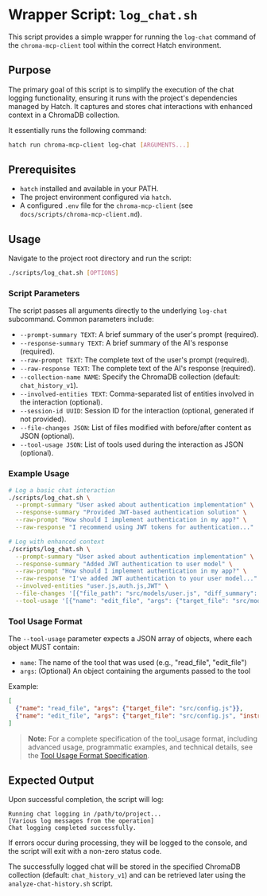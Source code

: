 # Wrapper Script: `log_chat.sh`

This script provides a simple wrapper for running the `log-chat` command of the `chroma-mcp-client` tool within the correct Hatch environment.

## Purpose

The primary goal of this script is to simplify the execution of the chat logging functionality, ensuring it runs with the project's dependencies managed by Hatch. It captures and stores chat interactions with enhanced context in a ChromaDB collection.

It essentially runs the following command:

```bash
hatch run chroma-mcp-client log-chat [ARGUMENTS...]
```

## Prerequisites

- `hatch` installed and available in your PATH.
- The project environment configured via `hatch`.
- A configured `.env` file for the `chroma-mcp-client` (see `docs/scripts/chroma-mcp-client.md`).

## Usage

Navigate to the project root directory and run the script:

```bash
./scripts/log_chat.sh [OPTIONS]
```

### Script Parameters

The script passes all arguments directly to the underlying `log-chat` subcommand. Common parameters include:

- `--prompt-summary TEXT`: A brief summary of the user's prompt (required).
- `--response-summary TEXT`: A brief summary of the AI's response (required).
- `--raw-prompt TEXT`: The complete text of the user's prompt (required).
- `--raw-response TEXT`: The complete text of the AI's response (required).
- `--collection-name NAME`: Specify the ChromaDB collection (default: `chat_history_v1`).
- `--involved-entities TEXT`: Comma-separated list of entities involved in the interaction (optional).
- `--session-id UUID`: Session ID for the interaction (optional, generated if not provided).
- `--file-changes JSON`: List of files modified with before/after content as JSON (optional).
- `--tool-usage JSON`: List of tools used during the interaction as JSON (optional).

### Example Usage

```bash
# Log a basic chat interaction
./scripts/log_chat.sh \
  --prompt-summary "User asked about authentication implementation" \
  --response-summary "Provided JWT-based authentication solution" \
  --raw-prompt "How should I implement authentication in my app?" \
  --raw-response "I recommend using JWT tokens for authentication..."

# Log with enhanced context
./scripts/log_chat.sh \
  --prompt-summary "User asked about authentication implementation" \
  --response-summary "Added JWT authentication to user model" \
  --raw-prompt "How should I implement authentication in my app?" \
  --raw-response "I've added JWT authentication to your user model..." \
  --involved-entities "user.js,auth.js,JWT" \
  --file-changes '[{"file_path": "src/models/user.js", "diff_summary": "Added JWT methods"}]' \
  --tool-usage '[{"name": "edit_file", "args": {"target_file": "src/models/user.js"}}]'
```

### Tool Usage Format

The `--tool-usage` parameter expects a JSON array of objects, where each object MUST contain:

- `name`: The name of the tool that was used (e.g., "read_file", "edit_file")
- `args`: (Optional) An object containing the arguments passed to the tool

Example:

```json
[
  {"name": "read_file", "args": {"target_file": "src/config.js"}},
  {"name": "edit_file", "args": {"target_file": "src/config.js", "instructions": "Update JWT settings"}}
]
```

> **Note:** For a complete specification of the tool_usage format, including advanced usage, programmatic examples, and technical details, see the [Tool Usage Format Specification](../usage/tool_usage_format.md).

## Expected Output

Upon successful completion, the script will log:

```text
Running chat logging in /path/to/project...
[Various log messages from the operation]
Chat logging completed successfully.
```

If errors occur during processing, they will be logged to the console, and the script will exit with a non-zero status code.

The successfully logged chat will be stored in the specified ChromaDB collection (default: `chat_history_v1`) and can be retrieved later using the `analyze-chat-history.sh` script.
